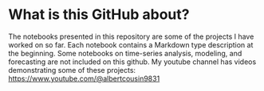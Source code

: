# What is this GitHub about?
The notebooks presented in this repository are some of the projects I have worked on so far.
Each notebook contains a Markdown type description at the beginning.
Some notebooks on time-series analysis, modeling, and forecasting are not included on this github.
My youtube channel has videos demonstrating some of these projects: https://www.youtube.com/@albertcousin9831
